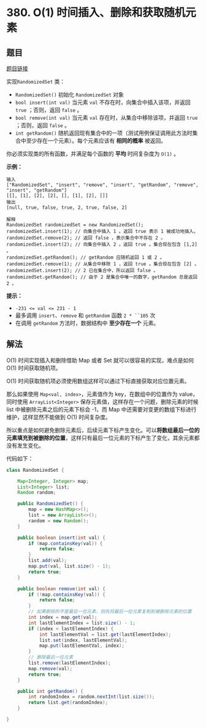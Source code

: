 # 380. O(1) 时间插入、删除和获取随机元素

## 题目

[题目链接](https://leetcode.cn/problems/insert-delete-getrandom-o1/)

实现`RandomizedSet` 类：

- `RandomizedSet()` 初始化 `RandomizedSet` 对象
- `bool insert(int val)` 当元素 `val` 不存在时，向集合中插入该项，并返回 `true` ；否则，返回 `false` 。
- `bool remove(int val)` 当元素 `val` 存在时，从集合中移除该项，并返回 `true` ；否则，返回 `false` 。
- `int getRandom()` 随机返回现有集合中的一项（测试用例保证调用此方法时集合中至少存在一个元素）。每个元素应该有 **相同的概率** 被返回。

你必须实现类的所有函数，并满足每个函数的 **平均** 时间复杂度为 `O(1)` 。

**示例：**

```
输入
["RandomizedSet", "insert", "remove", "insert", "getRandom", "remove", "insert", "getRandom"]
[[], [1], [2], [2], [], [1], [2], []]
输出
[null, true, false, true, 2, true, false, 2]

解释
RandomizedSet randomizedSet = new RandomizedSet();
randomizedSet.insert(1); // 向集合中插入 1 。返回 true 表示 1 被成功地插入。
randomizedSet.remove(2); // 返回 false ，表示集合中不存在 2 。
randomizedSet.insert(2); // 向集合中插入 2 。返回 true 。集合现在包含 [1,2] 。
randomizedSet.getRandom(); // getRandom 应随机返回 1 或 2 。
randomizedSet.remove(1); // 从集合中移除 1 ，返回 true 。集合现在包含 [2] 。
randomizedSet.insert(2); // 2 已在集合中，所以返回 false 。
randomizedSet.getRandom(); // 由于 2 是集合中唯一的数字，getRandom 总是返回 2 。
```

**提示：**

- `-231 <= val <= 231 - 1`
- 最多调用 `insert`、`remove` 和 `getRandom` 函数 `2 * ``105` 次
- 在调用 `getRandom` 方法时，数据结构中 **至少存在一个** 元素。

## 解法

O(1) 时间实现插入和删除借助 Map 或者 Set 就可以很容易的实现，难点是如何 O(1) 时间获取随机项。

O(1) 时间获取随机项必须使用数组这样可以通过下标直接获取对应位置元素。

那么如果使用 `Map<val, index>`，元素值作为 key，在数组中的位置作为 value，同时使用 `ArrayList<Integer>` 保存元素值，这样存在一个问题，删除元素的时候 list 中被删除元素之后的元素下标会 -1，而 Map 中还需要对变更的数组下标进行维护，这样显然不能做到 O(1) 时间复杂度。

所以重点是如何避免删除元素后，后续元素下标产生变化。可以**将数组最后一位的元素填充到被删除的位置**，这样只有最后一位元素的下标产生了变化，其余元素都没有发生变化。

代码如下：

```java
class RandomizedSet {

    Map<Integer, Integer> map;
    List<Integer> list;
    Random random;

    public RandomizedSet() {
        map = new HashMap<>();
        list = new ArrayList<>();
        random = new Random();
    }

    public boolean insert(int val) {
        if (map.containsKey(val)) {
            return false;
        }
        list.add(val);
        map.put(val, list.size() - 1);
        return true;
    }

    public boolean remove(int val) {
        if (!map.containsKey(val)) {
            return false;
        }
        // 如果删除的不是最后一位元素，则先将最后一位元素复制到被删除元素的位置
        int index = map.get(val);
        int lastElementIndex = list.size() - 1;
        if (index < lastElementIndex) {
            int lastElementVal = list.get(lastElementIndex);
            list.set(index, lastElementVal);
            map.put(lastElementVal, index);
        }
        // 删除最后一位元素
        list.remove(lastElementIndex);
        map.remove(val);
        return true;
    }

    public int getRandom() {
        int randomIndex = random.nextInt(list.size());
        return list.get(randomIndex);
    }

}
```

